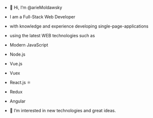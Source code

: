 - 👋 Hi, I’m @arieMoldawsky

- I am a Full-Stack Web Developer
- with knowledge and experience developing single-page-applications
- using the latest WEB technologies such as
- Modern JavaScript
- Node.js
- Vue.js
- Vuex
- React.js ⚛
- Redux
- Angular

- 🌱 I’m interested in new technologies and great ideas.
